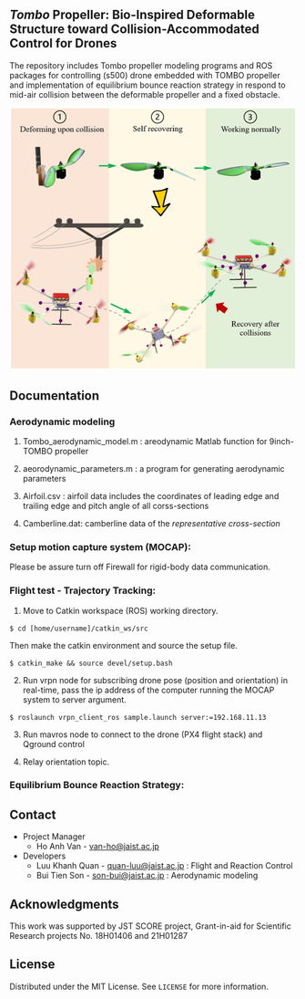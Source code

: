 ## _Tombo_ Propeller: Bio-Inspired Deformable Structure toward Collision-Accommodated Control for Drones
The repository includes Tombo propeller modeling programs and ROS packages for controlling (s500) drone embedded with TOMBO propeller and implementation of equilibrium bounce reaction strategy in respond to mid-air collision between the deformable propeller and a fixed obstacle.

![Tombo drone](fig.png "TOMBO propeller embedded drone")

## Documentation
### Aerodynamic modeling
1. Tombo_aerodynamic_model.m : areodynamic Matlab function for 9inch-TOMBO propeller

2. aeorodynamic_parameters.m : a program for generating aerodynamic parameters

3. Airfoil.csv : airfoil data includes the coordinates of leading edge and trailing edge and pitch angle of all corss-sections

4. Camberline.dat: camberline data of the _representative cross-section_

### Setup motion capture system (MOCAP):

Please be assure turn off Firewall for rigid-body data communication.

### Flight test - Trajectory Tracking:

1. Move to Catkin workspace (ROS) working directory.

```
$ cd [home/username]/catkin_ws/src
```
Then make the catkin environment and source the setup file.
```
$ catkin_make && source devel/setup.bash
```

2. Run vrpn node for subscribing drone pose (position and orientation) in real-time, pass the ip address of the computer running the MOCAP system to server argument.
```
$ roslaunch vrpn_client_ros sample.launch server:=192.168.11.13
```

3. Run mavros node to connect to the drone (PX4 flight stack) and Qground control

4. Relay orientation topic.

### Equilibrium Bounce Reaction Strategy:

## Contact
- Project Manager
	- Ho Anh Van - [van-ho@jaist.ac.jp](mailto:van-ho@jaist.ac.jp)
- Developers
  - Luu Khanh Quan - [quan-luu@jaist.ac.jp](mailto:quan-luu@jaist.ac.jp) : Flight and Reaction Control
  - Bui Tien Son - [son-bui@jaist.ac.jp](mailto:son-bui@jaist.ac.jp) : Aerodynamic modeling

## Acknowledgments
This work was supported by JST SCORE project, Grant-in-aid for Scientific Research projects No. 18H01406 and 21H01287

## License
Distributed under the MIT License. See `LICENSE` for more information.
